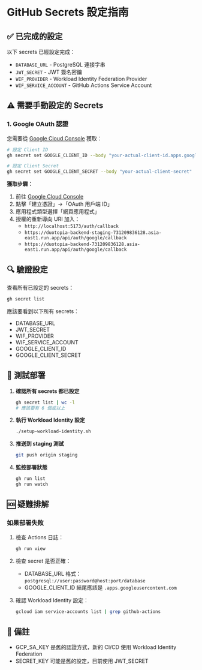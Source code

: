 # GitHub Secrets 設定指南

## ✅ 已完成的設定

以下 secrets 已經設定完成：
- `DATABASE_URL` - PostgreSQL 連接字串
- `JWT_SECRET` - JWT 簽名密鑰
- `WIF_PROVIDER` - Workload Identity Federation Provider
- `WIF_SERVICE_ACCOUNT` - GitHub Actions Service Account

## ⚠️ 需要手動設定的 Secrets

### 1. Google OAuth 認證
您需要從 [Google Cloud Console](https://console.cloud.google.com/apis/credentials) 獲取：

```bash
# 設定 Client ID
gh secret set GOOGLE_CLIENT_ID --body "your-actual-client-id.apps.googleusercontent.com"

# 設定 Client Secret
gh secret set GOOGLE_CLIENT_SECRET --body "your-actual-client-secret"
```

**獲取步驟：**
1. 前往 [Google Cloud Console](https://console.cloud.google.com/apis/credentials?project=duotopia-469413)
2. 點擊「建立憑證」→「OAuth 用戶端 ID」
3. 應用程式類型選擇「網頁應用程式」
4. 授權的重新導向 URI 加入：
   - `http://localhost:5173/auth/callback`
   - `https://duotopia-backend-staging-731209836128.asia-east1.run.app/api/auth/google/callback`
   - `https://duotopia-backend-731209836128.asia-east1.run.app/api/auth/google/callback`


## 🔍 驗證設定

查看所有已設定的 secrets：
```bash
gh secret list
```

應該要看到以下所有 secrets：
- DATABASE_URL
- JWT_SECRET
- WIF_PROVIDER
- WIF_SERVICE_ACCOUNT
- GOOGLE_CLIENT_ID
- GOOGLE_CLIENT_SECRET

## 🚀 測試部署

1. **確認所有 secrets 都已設定**
   ```bash
   gh secret list | wc -l
   # 應該要有 6 個或以上
   ```

2. **執行 Workload Identity 設定**
   ```bash
   ./setup-workload-identity.sh
   ```

3. **推送到 staging 測試**
   ```bash
   git push origin staging
   ```

4. **監控部署狀態**
   ```bash
   gh run list
   gh run watch
   ```

## 🆘 疑難排解

### 如果部署失敗
1. 檢查 Actions 日誌：
   ```bash
   gh run view
   ```

2. 檢查 secret 是否正確：
   - DATABASE_URL 格式：`postgresql://user:password@host:port/database`
   - GOOGLE_CLIENT_ID 結尾應該是 `.apps.googleusercontent.com`

3. 確認 Workload Identity 設定：
   ```bash
   gcloud iam service-accounts list | grep github-actions
   ```

## 📝 備註
- GCP_SA_KEY 是舊的認證方式，新的 CI/CD 使用 Workload Identity Federation
- SECRET_KEY 可能是舊的設定，目前使用 JWT_SECRET
